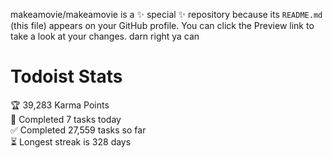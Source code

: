 makeamovie/makeamovie is a ✨ special ✨ repository because its `README.md` (this file) appears on your GitHub profile.
You can click the Preview link to take a look at your changes. darn right ya can

# Todoist Stats

<!-- TODO-IST:START -->
🏆  39,283 Karma Points           
🌸  Completed 7 tasks today           
✅  Completed 27,559 tasks so far           
⏳  Longest streak is 328 days
<!-- TODO-IST:END -->
